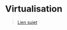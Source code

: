 # Virtualisation

> [Lien sujet](https://gitlab.univ-nantes.fr/iut.info2.virtualisation/virtualisation.sae)


